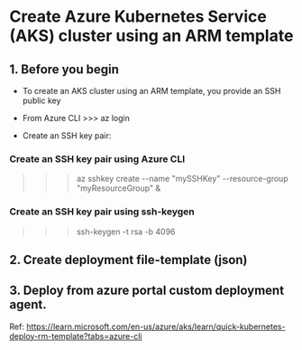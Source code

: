 # Create Azure Kubernetes Service (AKS) cluster using an ARM template

## 1. Before you begin
* To create an AKS cluster using an ARM template, you   provide an SSH public key

 * From Azure CLI >>> az login
 * Create an SSH key pair:
### Create an SSH key pair using Azure CLI
>>> az sshkey create --name "mySSHKey" --resource-group "myResourceGroup"
&
### Create an SSH key pair using ssh-keygen
>>> ssh-keygen -t rsa -b 4096

## 2. Create deployment file-template (json)

## 3. Deploy from azure portal custom deployment agent. 


Ref:
https://learn.microsoft.com/en-us/azure/aks/learn/quick-kubernetes-deploy-rm-template?tabs=azure-cli 
